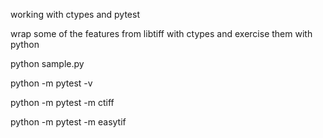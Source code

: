 working with ctypes and pytest

wrap some of the features from libtiff with ctypes and exercise them with python

python sample.py

python -m pytest -v

python -m pytest -m ctiff

python -m pytest -m easytif

